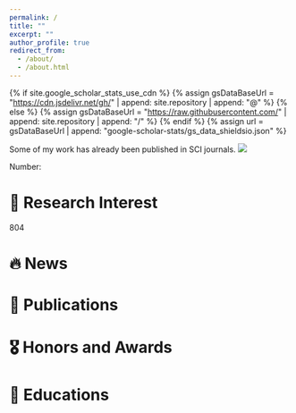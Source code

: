 ```yaml
---
permalink: /
title: ""
excerpt: ""
author_profile: true
redirect_from: 
  - /about/
  - /about.html
---
```


{% if site.google_scholar_stats_use_cdn %}
{% assign gsDataBaseUrl = "https://cdn.jsdelivr.net/gh/" | append: site.repository | append: "@" %}
{% else %}
{% assign gsDataBaseUrl = "https://raw.githubusercontent.com/" | append: site.repository | append: "/" %}
{% endif %}
{% assign url = gsDataBaseUrl | append: "google-scholar-stats/gs_data_shieldsio.json" %}

<span class='anchor' id='about-me'></span>

Some of my work has already been published in SCI journals. <a href='https://scholar.google.com/citations?user=RcaUHs4AAAAJ'><img src="https://img.shields.io/endpoint?url={{ url | url_encode }}&logo=Google%20Scholar&labelColor=f6f6f6&color=9cf&style=flat&label=citations"></a>

Number: <a href='https://scholar.google.com/citations?user=RcaUHs4AAAAJ'><strong><span id='total_cit'></span></strong></a>

# 📒 Research Interest
<span class="show_paper_citations" data="RcaUHs4AAAAJ:SpbQ_efOBbkC" id="SpbQ_efOBbkC" data-citations="2">804</span>

# 🔥 News

# 📝 Publications

# 🎖 Honors and Awards

# 📖 Educations
